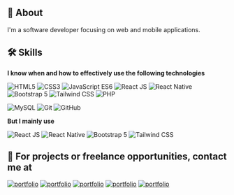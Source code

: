 ## 🚀 About

I'm a software developer focusing on web and mobile applications.

<!---I'm all about writing clean code. :footprints:-->

## 🛠 Skills

**I know when and how to effectively use the following technologies**

![HTML5](https://img.shields.io/badge/-HTML5-DC4D25?style=for-the-badge&logo=html5&logoColor=white "HTML5")
![CSS3](https://img.shields.io/badge/-CSS3-264DE4?style=for-the-badge&logo=css3&logoColor=white "CSS3")
![JavaScript ES6](https://img.shields.io/badge/-JavaScript_ES6-FCDC00?style=for-the-badge&logo=javascript&logoColor=black "JavaScript ES6")
![React JS](https://img.shields.io/badge/-React_JS-61DAFB?style=for-the-badge&logo=react&logoColor=black "React JS")
![React Native](https://img.shields.io/badge/-React_Native-61DAFB?style=for-the-badge&logo=react&logoColor=black "React Native")
![Bootstrap 5](https://img.shields.io/badge/-Bootstrap_5-7633F9?style=for-the-badge&logo=bootstrap&logoColor=white "Bootstrap 5")
![Tailwind CSS](https://img.shields.io/badge/-Tailwind_CSS-38BDF8?style=for-the-badge&logo=tailwindcss&logoColor=white "Tailwind CSS")
![PHP](https://img.shields.io/badge/-PHP-7A86B8?style=for-the-badge&logo=php&logoColor=white "PHP")
<!-- ![Laravel](https://img.shields.io/badge/-Laravel-F9322C?style=for-the-badge&logo=php&logoColor=white "Laravel") -->
![MySQL](https://img.shields.io/badge/-MySQL-3E6E93?style=for-the-badge&logo=mysql&logoColor=white "MySQL")
![Git](https://img.shields.io/badge/-Git-F44D27?style=for-the-badge&logo=git&logoColor=white "Git")
![GitHub](https://img.shields.io/badge/-GitHub-24292F?style=for-the-badge&logo=github&logoColor=white "GitHub")

**But I mainly use**

![React JS](https://img.shields.io/badge/-React_JS-61DAFB?style=for-the-badge&logo=react&logoColor=black "React JS")
![React Native](https://img.shields.io/badge/-React_Native-61DAFB?style=for-the-badge&logo=react&logoColor=black "React Native")
![Bootstrap 5](https://img.shields.io/badge/-Bootstrap_5-7633F9?style=for-the-badge&logo=bootstrap&logoColor=white "Bootstrap 5")
![Tailwind CSS](https://img.shields.io/badge/-Tailwind_CSS-38BDF8?style=for-the-badge&logo=tailwindcss&logoColor=white "Tailwind CSS")
<!-- ![PHP](https://img.shields.io/badge/-PHP-7A86B8?style=for-the-badge&logo=php&logoColor=white "PHP")
![Laravel](https://img.shields.io/badge/-Laravel-F9322C?style=for-the-badge&logo=php&logoColor=white "Laravel")
![MySQL](https://img.shields.io/badge/-MySQL-3E6E93?style=for-the-badge&logo=mysql&logoColor=white "MySQL") -->

## 🔗 For projects or freelance opportunities, contact me at

[![portfolio](https://img.shields.io/badge/Facebook-1773ea?style=for-the-badge&logo=facebook&logoColor=white)](https://www.facebook.com/kingdeorayom)
[![portfolio](https://img.shields.io/badge/Twitter-1C96E8?style=for-the-badge&logo=twitter&logoColor=white)](https://www.twitter.com/kingdeorayom)
[![portfolio](https://img.shields.io/badge/Instagram-F60A5F?style=for-the-badge&logo=instagram&logoColor=white)](https://www.instagram.com/kingdeorayom)
[![portfolio](https://img.shields.io/badge/kingdeorayom@gmail.com-E34133?style=for-the-badge&logo=gmail&logoColor=white)](kingdeorayom@gmail.com)
[![portfolio](https://img.shields.io/badge/LinkedIn-0077B5?style=for-the-badge&logo=linkedin&logoColor=white)](https://www.linkedin.com/in/kingdeorayom)
